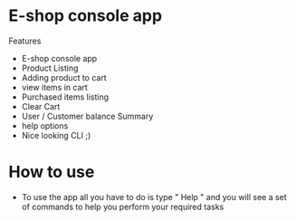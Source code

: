 # E-shop console app 
Features 
+ E-shop console app
+ Product Listing
+ Adding product to cart
+ view items in cart
+ Purchased items listing
+ Clear Cart
+ User / Customer balance Summary
+ help options
+ Nice looking CLI ;)
# How to use
+ To use the app all you have to do is type " Help " and you will see a set of commands to help you perform your required tasks
